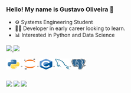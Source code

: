 ### Hello! My name is Gustavo Oliveira 👋

- ⚙ Systems Engineering Student
- 👩‍💻 Developer in early career looking to learn.
- 📊 Interested in Python and Data Science 

<div>
  <a href="https://github.com/gustaoliv">
  <img height="150em" src="https://github-readme-stats.vercel.app/api?username=gustaoliv&show_icons=true&theme=dracula&include_all_commits=true&count_private=true"/>
  <img height="150em" src="https://github-readme-stats.vercel.app/api/top-langs/?username=gustaoliv&layout=compact&langs_count=7&theme=dracula"/>
</div>
  
<div style="display: inline_block"><br>
  <img align="center" alt="Gusta-Python" height="30" width="40" src="https://raw.githubusercontent.com/devicons/devicon/master/icons/python/python-original.svg">
  <img align="center" alt="Gusta-Jupyter" height="30" width="40" src="https://github.com/devicons/devicon/blob/9f4f5cdb393299a81125eb5127929ea7bfe42889/icons/jupyter/jupyter-original.svg">
  <img align="center" alt="Gusta-C" height="30" width="40" src="https://github.com/devicons/devicon/blob/9f4f5cdb393299a81125eb5127929ea7bfe42889/icons/c/c-original.svg">
  <img align="center" alt="Gusta-MySQL" height="30" width="40" src="https://github.com/devicons/devicon/blob/9f4f5cdb393299a81125eb5127929ea7bfe42889/icons/mysql/mysql-original.svg">
  <img align="center" alt="Gusta-PostgreSQL" height="30" width="40" src="https://github.com/devicons/devicon/blob/9f4f5cdb393299a81125eb5127929ea7bfe42889/icons/postgresql/postgresql-original.svg">
</div>
  
##
  
 <div>
  <a href="https://instagram.com/gusta.oliv" target="_blank"><img src="https://img.shields.io/badge/-Instagram-%23E4405F?style=for-the-badge&logo=instagram&logoColor=white" target="_blank"></a>
  <a href = "mailto:gusta.oliv4@gmail.com"><img src="https://img.shields.io/badge/-Gmail-%23333?style=for-the-badge&logo=gmail&logoColor=white" target="_blank"></a>
  <a href="https://www.linkedin.com/in/gustavo-a-oliveira/" target="_blank"><img src="https://img.shields.io/badge/-LinkedIn-%230077B5?style=for-the-badge&logo=linkedin&logoColor=white" target="_blank"></a>   
 </div>
  
